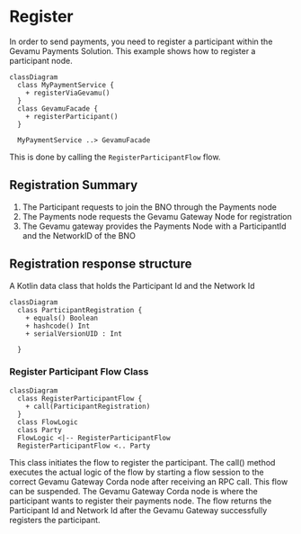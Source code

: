 # Register

In order to send payments, you need to register a participant within the Gevamu Payments Solution. This example shows how to register a participant node.

```mermaid
classDiagram
  class MyPaymentService {
    + registerViaGevamu()
  }
  class GevamuFacade {
    + registerParticipant()
  }

  MyPaymentService ..> GevamuFacade
```

This is done by calling the `RegisterParticipantFlow` flow.

## Registration Summary
1. The Participant requests to join the BNO through the Payments node
2. The Payments node requests the Gevamu Gateway Node for registration
3. The Gevamu gateway provides the Payments Node with a ParticipantId and the NetworkID of the BNO



## Registration response structure

A Kotlin data class that holds the Participant Id and the Network Id

```mermaid
classDiagram
  class ParticipantRegistration {
    + equals() Boolean
    + hashcode() Int
    + serialVersionUID : Int

  }
```

### Register Participant Flow Class

```mermaid
classDiagram
  class RegisterParticipantFlow {
    + call(ParticipantRegistration) 
  }
  class FlowLogic
  class Party
  FlowLogic <|-- RegisterParticipantFlow
  RegisterParticipantFlow <.. Party
```

This class initiates the flow to register the participant. 
The call() method executes the actual logic of the flow by starting a flow session to the correct Gevamu Gateway Corda node after receiving an RPC call. 
This flow can be suspended.
The Gevamu Gateway Corda node is where the participant wants to register their payments node.
The flow returns the Participant Id and Network Id after the Gevamu Gateway successfully registers the participant.


